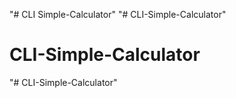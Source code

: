 "# CLI Simple-Calculator" 
"# CLI-Simple-Calculator" 
# CLI-Simple-Calculator
"# CLI-Simple-Calculator" 

